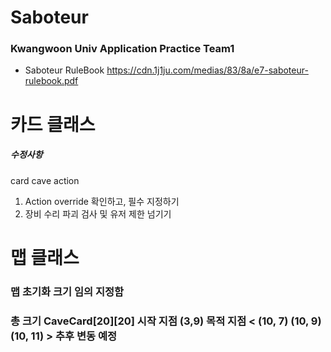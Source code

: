 # Saboteur

### Kwangwoon Univ Application Practice Team1

- Saboteur RuleBook
https://cdn.1j1ju.com/medias/83/8a/e7-saboteur-rulebook.pdf

# 카드 클래스

##### 수정사항
card
    cave
    action

1. Action override 확인하고, 필수 지정하기
2. 장비 수리 파괴 검사 및 유저 제한 넘기기

# 맵 클래스

### 맵 초기화 크기 임의 지정함
### 총 크기 CaveCard[20][20]       시작 지점 (3,9)       목적 지점 < (10, 7) (10, 9) (10, 11) >   추후 변동 예정
